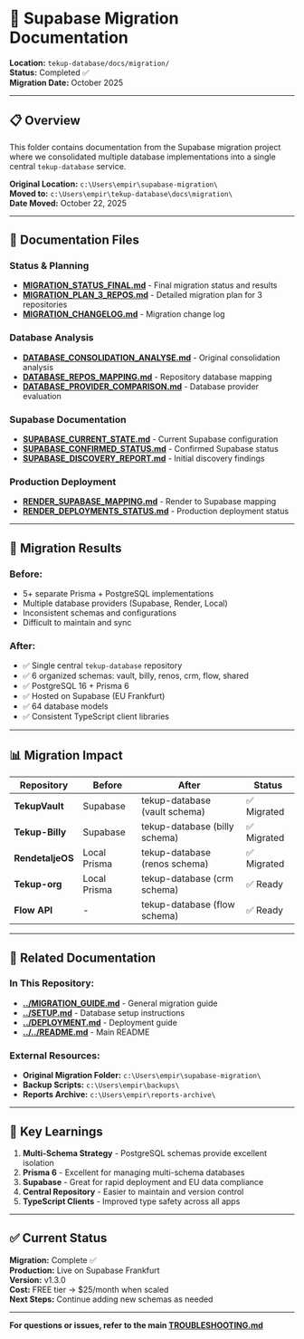 # 🚀 Supabase Migration Documentation

**Location:** `tekup-database/docs/migration/`  
**Status:** Completed ✅  
**Migration Date:** October 2025

---

## 📋 Overview

This folder contains documentation from the Supabase migration project where we consolidated multiple database implementations into a single central `tekup-database` service.

**Original Location:** `c:\Users\empir\supabase-migration\`  
**Moved to:** `c:\Users\empir\tekup-database\docs\migration\`  
**Date Moved:** October 22, 2025

---

## 📂 Documentation Files

### **Status & Planning**
- **[MIGRATION_STATUS_FINAL.md](MIGRATION_STATUS_FINAL.md)** - Final migration status and results
- **[MIGRATION_PLAN_3_REPOS.md](MIGRATION_PLAN_3_REPOS.md)** - Detailed migration plan for 3 repositories
- **[MIGRATION_CHANGELOG.md](MIGRATION_CHANGELOG.md)** - Migration change log

### **Database Analysis**
- **[DATABASE_CONSOLIDATION_ANALYSE.md](DATABASE_CONSOLIDATION_ANALYSE.md)** - Original consolidation analysis
- **[DATABASE_REPOS_MAPPING.md](DATABASE_REPOS_MAPPING.md)** - Repository database mapping
- **[DATABASE_PROVIDER_COMPARISON.md](DATABASE_PROVIDER_COMPARISON.md)** - Database provider evaluation

### **Supabase Documentation**
- **[SUPABASE_CURRENT_STATE.md](SUPABASE_CURRENT_STATE.md)** - Current Supabase configuration
- **[SUPABASE_CONFIRMED_STATUS.md](SUPABASE_CONFIRMED_STATUS.md)** - Confirmed Supabase status
- **[SUPABASE_DISCOVERY_REPORT.md](SUPABASE_DISCOVERY_REPORT.md)** - Initial discovery findings

### **Production Deployment**
- **[RENDER_SUPABASE_MAPPING.md](RENDER_SUPABASE_MAPPING.md)** - Render to Supabase mapping
- **[RENDER_DEPLOYMENTS_STATUS.md](RENDER_DEPLOYMENTS_STATUS.md)** - Production deployment status

---

## 🎯 Migration Results

### **Before:**
- 5+ separate Prisma + PostgreSQL implementations
- Multiple database providers (Supabase, Render, Local)
- Inconsistent schemas and configurations
- Difficult to maintain and sync

### **After:**
- ✅ Single central `tekup-database` repository
- ✅ 6 organized schemas: vault, billy, renos, crm, flow, shared
- ✅ PostgreSQL 16 + Prisma 6
- ✅ Hosted on Supabase (EU Frankfurt)
- ✅ 64 database models
- ✅ Consistent TypeScript client libraries

---

## 📊 Migration Impact

| Repository | Before | After | Status |
|------------|--------|-------|--------|
| **TekupVault** | Supabase | tekup-database (vault schema) | ✅ Migrated |
| **Tekup-Billy** | Supabase | tekup-database (billy schema) | ✅ Migrated |
| **RendetaljeOS** | Local Prisma | tekup-database (renos schema) | ✅ Migrated |
| **Tekup-org** | Local Prisma | tekup-database (crm schema) | ✅ Ready |
| **Flow API** | - | tekup-database (flow schema) | ✅ Ready |

---

## 🔗 Related Documentation

### In This Repository:
- **[../MIGRATION_GUIDE.md](../MIGRATION_GUIDE.md)** - General migration guide
- **[../SETUP.md](../SETUP.md)** - Database setup instructions
- **[../DEPLOYMENT.md](../DEPLOYMENT.md)** - Deployment guide
- **[../../README.md](../../README.md)** - Main README

### External Resources:
- **Original Migration Folder:** `c:\Users\empir\supabase-migration\`
- **Backup Scripts:** `c:\Users\empir\backups\`
- **Reports Archive:** `c:\Users\empir\reports-archive\`

---

## 📝 Key Learnings

1. **Multi-Schema Strategy** - PostgreSQL schemas provide excellent isolation
2. **Prisma 6** - Excellent for managing multi-schema databases
3. **Supabase** - Great for rapid deployment and EU data compliance
4. **Central Repository** - Easier to maintain and version control
5. **TypeScript Clients** - Improved type safety across all apps

---

## ✅ Current Status

**Migration:** Complete ✅  
**Production:** Live on Supabase Frankfurt  
**Version:** v1.3.0  
**Cost:** FREE tier → $25/month when scaled  
**Next Steps:** Continue adding new schemas as needed

---

**For questions or issues, refer to the main [TROUBLESHOOTING.md](../TROUBLESHOOTING.md)**
